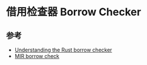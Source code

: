 # 借用检查器 Borrow Checker

## 参考

- [Understanding the Rust borrow checker](https://blog.logrocket.com/introducing-rust-borrow-checker/)
- [MIR borrow check](https://rustc-dev-guide.rust-lang.org/borrow_check.html)